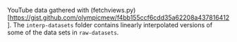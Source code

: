 YouTube data gathered with 
(fetchviews.py)[https://gist.github.com/olympicmew/f4bb155ccf6cdd35a62208a437816412]. 
The `interp-datasets` folder contains linearly interpolated versions of some of 
the data sets in `raw-datasets`.
